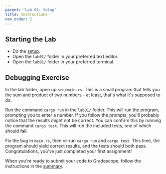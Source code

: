 ```yaml
---
parent: "Lab 01: Setup"
title: Instructions
nav_order: 2
---
```


## Starting the Lab

 - Do the [setup](setup.md).
 - Open the `lab01/` folder in your preferred text editor.
 - Open the `lab01/` folder in your preferred terminal.

## Debugging Exercise

In the lab folder, open up `src/main.rs`. This is a small program that tells you the sum and product of two numbers - at least, that's what it's supposed to do. 

Run the command `cargo run` in the `lab01/` folder. This will run the program, prompting you to enter a number. If you follow the prompts, you'll probably notice that the results might not be correct. You can confirm this by running the command `cargo test`. This will run the included tests, one of which should fail.

Fix the bug in `main.rs`, then re-run `cargo run` and `cargo test`. This time, the program should yield correct results, and the tests should both pass. Congratulations, you've just completed your first assignment!

When you're ready to submit your code to Gradescope, follow the instructions in the [summary](summary.md).
